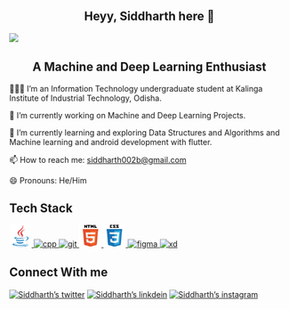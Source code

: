 <h2 align = "center"> Heyy, Siddharth here 👋 </h2>


<img src="https://user-images.githubusercontent.com/96107092/147455437-3b2a9e97-03bc-494e-9dc5-615e54375c8e.gif" width='1000'>

<h2 align = "center"> A Machine and Deep Learning Enthusiast </h2>

👨🏻‍💻 I’m an Information Technology undergraduate student at Kalinga Institute of Industrial Technology, Odisha. 

🔭 I’m currently working on Machine and Deep Learning Projects.

🌱 I’m currently learning and exploring Data Structures and Algorithms and Machine learning and android development with flutter.

📫 How to reach me: siddharth002b@gmail.com

😄 Pronouns: He/Him

<h2>Tech Stack</h2>
<p align="left">
<a href="https://www.java.com" target="_blank" rel="noreferrer"> <img src="https://raw.githubusercontent.com/devicons/devicon/master/icons/java/java-original.svg" alt="java" width="40" height="40"/> </a>
 <a href="https://www.w3schools.com/CPP/default.asp" target="_blank" rel="noreferrer"> <img src="https://user-images.githubusercontent.com/96107092/152109204-0765689d-91c2-42c5-9b56-a530bb6db582.svg" alt="cpp" width="40" height="40"/> </a>
<a href="https://www.w3schools.com/cpp/" target="_blank" rel="noreferrer"> <imgsrc="https://raw.githubusercontent.com/devicons/devicon/master/icons/cplusplus/cplusplus-original.svg" alt="cplusplus" width="40" height="40"/> </a> 
<a href="https://git-scm.com/" target="_blank" rel="noreferrer"> <img src="https://www.vectorlogo.zone/logos/git-scm/git-scm-icon.svg" alt="git" width="40" height="40"/> </a> 
<a href="https://www.w3.org/html/" target="_blank" rel="noreferrer"> <img src="https://raw.githubusercontent.com/devicons/devicon/master/icons/html5/html5-original-wordmark.svg" alt="html5" width="40" height="40"/> </a> 
<a href="https://www.w3schools.com/css/" target="_blank" rel="noreferrer"> <img src="https://raw.githubusercontent.com/devicons/devicon/master/icons/css3/css3-original-wordmark.svg" alt="css3" width="40" height="40"/> </a> 
<a href="https://www.figma.com/" target="_blank" rel="noreferrer"> <img src="https://www.vectorlogo.zone/logos/figma/figma-icon.svg" alt="figma" width="40" height="40"/> </a>
<a href="https://www.adobe.com/products/xd.html" target="_blank" rel="noreferrer"> <img src="https://cdn.worldvectorlogo.com/logos/adobe-xd.svg" alt="xd" width="40" height="40"/> </a> </p>

<h2>Connect With me</h2>
<p align="left">
<a href="https://twitter.com/Sidxcode" target="blank"><img align="center" src="https://raw.githubusercontent.com/rahuldkjain/github-profile-readme-generator/master/src/images/icons/Social/twitter.svg" alt="Siddharth’s twitter" height="30" width="40" /></a>
<a href="https://www.linkedin.com/in/siddharth-borman-83a6891bb/" target="blank"><img align="center" src="https://raw.githubusercontent.com/rahuldkjain/github-profile-readme-generator/master/src/images/icons/Social/linked-in-alt.svg" alt="Siddharth’s linkdein" height="30" width="40" /></a>
<a href="https://www.instagram.com/heyyxsid/" target="blank"><img align="center" src="https://raw.githubusercontent.com/rahuldkjain/github-profile-readme-generator/master/src/images/icons/Social/instagram.svg" alt="Siddharth’s instagram" height="30" width="40" /></a>
<br>
